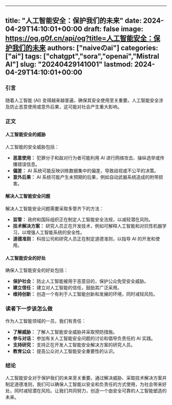 
---
title: "人工智能安全：保护我们的未来"
date: 2024-04-29T14:10:01+00:00
draft: false
image: https://og.g0f.cn/api/og?title=人工智能安全：保护我们的未来
authors: ["naiveのai"]
categories: ["ai"]
tags: ["chatgpt","sora","openai","Mistral AI"]
slug: "20240429141001"
lastmod: 2024-04-29T14:10:01+00:00
---
### 引言

随着人工智能 (AI) 变得越来越普遍，确保其安全使用至关重要。人工智能安全涉及防止恶意使用或意外后果，这可能对社会产生重大影响。

### 正文

#### 人工智能安全的威胁

人工智能的安全威胁包括：

- **恶意使用：** 犯罪分子和敌对行为者可能利用 AI 进行网络攻击、操纵选举或传播错误信息。
- **偏差：** AI 系统可能反映训练数据集中的偏差，导致歧视或不公平的决策。
- **意外后果：** AI 系统可能产生未预期的后果，例如自动武器系统造成的附带损害。

#### 解决人工智能安全问题

解决人工智能安全问题需要采取多管齐下的方法：

- **监管：** 政府和国际组织正在制定人工智能安全法规，以减轻潜在风险。
- **技术解决方案：** 研究人员正在开发技术，例如可解释人工智能和对抗性机器学习，以增强人工智能系统的安全性。
- **道德准则：** 科技公司和研究人员正在制定道德准则，以指导 AI 的开发和使用。

#### 人工智能安全的好处

确保人工智能安全的好处包括：

- **保护社会：** 防止人工智能被用于恶意目的，保护公众免受安全威胁。
- **建立信任：** 建立对人工智能的信任，鼓励其广泛采用。
- **维持创新：** 创造一个有利于人工智能创新和发展的环境，同时减轻风险。

### 读者下一步该怎么做

作为人工智能领域的一员，我们有责任：

- **了解威胁：** 了解人工智能安全威胁并采取预防措施。
- **参与对话：** 参加有关人工智能安全问题的讨论和倡导负责任的 AI 实践。
- **支持研究：** 支持正在开发人工智能安全解决方案的研究人员。
- **教育公众：** 提高公众对人工智能安全重要性的认识。

### 结论

人工智能安全对于保护我们的未来至关重要。通过解决威胁、采取技术解决方案并制定道德准则，我们可以确保人工智能以安全和负责任的方式使用，为社会带来好处，同时减轻潜在风险。让我们共同努力，创造一个由安全可靠的人工智能塑造的未来。
